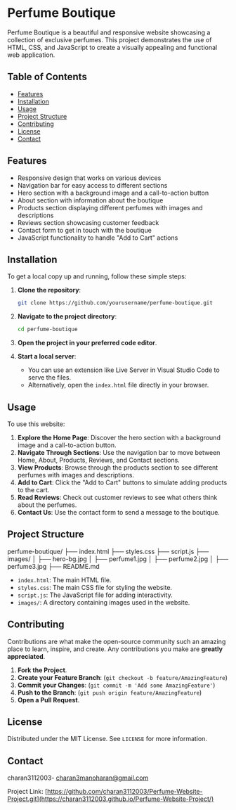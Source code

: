# Perfume Boutique

Perfume Boutique is a beautiful and responsive website showcasing a collection of exclusive perfumes. This project demonstrates the use of HTML, CSS, and JavaScript to create a visually appealing and functional web application.

## Table of Contents

- [Features](#features)
- [Installation](#installation)
- [Usage](#usage)
- [Project Structure](#project-structure)
- [Contributing](#contributing)
- [License](#license)
- [Contact](#contact)

## Features

- Responsive design that works on various devices
- Navigation bar for easy access to different sections
- Hero section with a background image and a call-to-action button
- About section with information about the boutique
- Products section displaying different perfumes with images and descriptions
- Reviews section showcasing customer feedback
- Contact form to get in touch with the boutique
- JavaScript functionality to handle "Add to Cart" actions

## Installation

To get a local copy up and running, follow these simple steps:

1. **Clone the repository**:
    ```sh
    git clone https://github.com/yourusername/perfume-boutique.git
    ```

2. **Navigate to the project directory**:
    ```sh
    cd perfume-boutique
    ```

3. **Open the project in your preferred code editor**.

4. **Start a local server**:
    - You can use an extension like Live Server in Visual Studio Code to serve the files.
    - Alternatively, open the `index.html` file directly in your browser.

## Usage

To use this website:

1. **Explore the Home Page**: Discover the hero section with a background image and a call-to-action button.
2. **Navigate Through Sections**: Use the navigation bar to move between Home, About, Products, Reviews, and Contact sections.
3. **View Products**: Browse through the products section to see different perfumes with images and descriptions.
4. **Add to Cart**: Click the "Add to Cart" buttons to simulate adding products to the cart.
5. **Read Reviews**: Check out customer reviews to see what others think about the perfumes.
6. **Contact Us**: Use the contact form to send a message to the boutique.

## Project Structure

perfume-boutique/
├── index.html
├── styles.css
├── script.js
├── images/
│ ├── hero-bg.jpg
│ ├── perfume1.jpg
│ ├── perfume2.jpg
│ ├── perfume3.jpg
├── README.md


- `index.html`: The main HTML file.
- `styles.css`: The main CSS file for styling the website.
- `script.js`: The JavaScript file for adding interactivity.
- `images/`: A directory containing images used in the website.

## Contributing

Contributions are what make the open-source community such an amazing place to learn, inspire, and create. Any contributions you make are **greatly appreciated**.

1. **Fork the Project**.
2. **Create your Feature Branch**: (`git checkout -b feature/AmazingFeature`)
3. **Commit your Changes**: (`git commit -m 'Add some AmazingFeature'`)
4. **Push to the Branch**: (`git push origin feature/AmazingFeature`)
5. **Open a Pull Request**.

## License

Distributed under the MIT License. See `LICENSE` for more information.

## Contact

charan3112003- charan3manoharan@gmail.com

Project Link: [https://github.com/charan3112003/Perfume-Website-Project.git](https://charan3112003.github.io/Perfume-Website-Project/)
